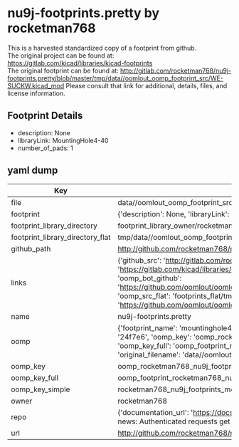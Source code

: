 # nu9j-footprints.pretty by rocketman768  
This is a harvested standardized copy of a footprint from github.  
The original project can be found at:  
https://gitlab.com/kicad/libraries/kicad-footprints  
The original footprint can be found at:
http://gitlab.com/rocketman768/nu9j-footprints.pretty/blob/master/tmp/data//oomlout_oomp_footprint_src/WE-SUCKW.kicad_mod
Please consult that link for additional, details, files, and license information.  
## Footprint Details
* description: None  
* libraryLink: MountingHole4-40  
* number_of_pads: 1  
## yaml dump  
| Key | Value |  
| --- | --- |  
| file | data//oomlout_oomp_footprint_src/nu9j-footprints.pretty/MountingHole4-40.kicad_mod |  
| footprint | {'description': None, 'libraryLink': 'MountingHole4-40', 'number_of_pads': 1} |  
| footprint_library_directory | footprint_library_owner/rocketman768_nu9j-footprints.pretty |  
| footprint_library_directory_flat | tmp/data//oomlout_oomp_footprint_src/footprints_flat/rocketman768_nu9j_footprints_mountinghole4_40/working |  
| github_path | http://github.com/rocketman768/nu9j-footprints.pretty/blob/master/tmp/data//oomlout_oomp_footprint_src/MountingHole4-40.kicad_mod |  
| links | {'github_src': 'http://gitlab.com/rocketman768/nu9j-footprints.pretty/blob/master/tmp/data//oomlout_oomp_footprint_src/WE-SUCKW.kicad_mod', 'github_src_repo': 'https://gitlab.com/kicad/libraries/kicad-footprints', 'oomp_bot': 'tmp/data//oomlout_oomp_footprint_src/footprints/rocketman768_nu9j_footprints_mountinghole4_40/working', 'oomp_bot_github': 'https://github.com/oomlout/oomlout_oomp_footprint_bot/tree/main/tmp/data//oomlout_oomp_footprint_src/footprints/rocketman768_nu9j_footprints_mountinghole4_40/working', 'oomp_src_flat': 'footprints_flat/tmp/data//oomlout_oomp_footprint_src/footprints_flat/rocketman768_nu9j_footprints_mountinghole4_40/working', 'oomp_src_flat_github': 'https://github.com/oomlout/oomlout_oomp_footprint_src/tree/main/tmp/data//oomlout_oomp_footprint_src/footprints_flat/rocketman768_nu9j_footprints_mountinghole4_40/working'} |  
| name | nu9j-footprints.pretty |  
| oomp | {'footprint_name': 'mountinghole4_40', 'library_name': 'nu9j_footprints', 'md5': '24f7e6293865f2dc044c5b65d9401ccb', 'md5_10': '24f7e62938', 'md5_5': '24f7e', 'md5_6': '24f7e6', 'oomp_key': 'oomp_rocketman768_nu9j_footprints_mountinghole4_40', 'oomp_key_extra': 'oomp_footprint_rocketman768_nu9j_footprints_mountinghole4_40', 'oomp_key_full': 'oomp_footprint_rocketman768_nu9j_footprints_mountinghole4_40_24f7e6', 'oomp_key_simple': 'rocketman768_nu9j_footprints_mountinghole4_40', 'original_filename': 'data//oomlout_oomp_footprint_src/nu9j-footprints.pretty/MountingHole4-40.kicad_mod', 'owner_name': 'rocketman768'} |  
| oomp_key | oomp_rocketman768_nu9j_footprints_mountinghole4_40 |  
| oomp_key_full | oomp_footprint_rocketman768_nu9j_footprints_mountinghole4_40 |  
| oomp_key_simple | rocketman768_nu9j_footprints_mountinghole4_40 |  
| owner | rocketman768 |  
| repo | {'documentation_url': 'https://docs.github.com/rest/overview/resources-in-the-rest-api#rate-limiting', 'message': "API rate limit exceeded for 84.66.142.224. (But here's the good news: Authenticated requests get a higher rate limit. Check out the documentation for more details.)"} |  
| url | http://github.com/rocketman768/nu9j-footprints.pretty |  

